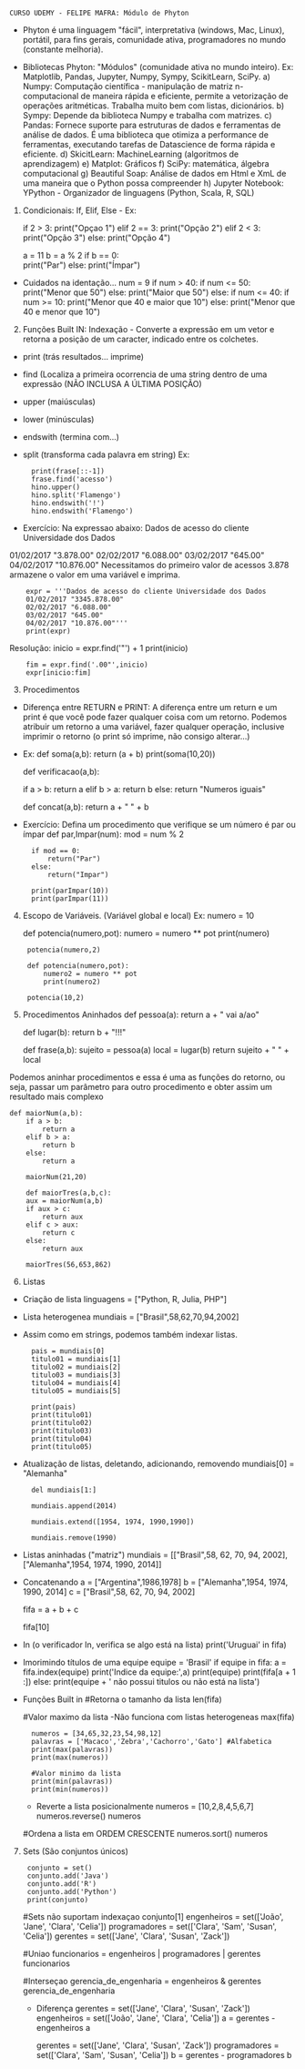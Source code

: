     CURSO UDEMY - FELIPE MAFRA: Módulo de Phyton

* Phyton é uma linguagem "fácil", interpretativa (windows, Mac, Linux), portátil, para fins gerais, comunidade ativa, programadores no mundo (constante melhoria).

* Bibliotecas Phyton: "Módulos" (comunidade ativa no mundo inteiro). Ex: Matplotlib, Pandas, Jupyter, Numpy, Sympy, ScikitLearn, SciPy.
a) Numpy: Computação científica - manipulação de matriz n-computacional de maneira rápida e eficiente, permite a vetorização de operações aritméticas. Trabalha muito bem com listas, dicionários.
b) Sympy: Depende da biblioteca Numpy e trabalha com matrizes.
c) Pandas: Fornece suporte para estruturas de dados e ferramentas de análise de dados. É uma biblioteca que otimiza a performance de ferramentas, executando tarefas de Datascience de forma rápida e eficiente.
d) SkicitLearn: MachineLearning (algoritmos de aprendizagem)
e) Matplot: Gráficos
f) SciPy: matemática, álgebra computacional
g) Beautiful Soap: Análise de dados em Html e XmL de uma maneira que o Python possa compreender
h) Jupyter Notebook: YPython - Organizador de linguagens (Python, Scala, R, SQL) 

1. Condicionais: If, Elif, Else - Ex:
   
    if 2 > 3:
        print("Opçao 1")
    elif 2 == 3:
        print("Opção 2") 
    elif 2 < 3:
        print("Opção 3") 
    else:
        print("Opção 4")


    a = 11
    b = a % 2
    if  b == 0:    
        print("Par")
    else:
         print("Ímpar")
    

* Cuidados na identação...
     num = 9
    if num > 40:
     if num <= 50:
            print("Menor que 50")
        else:
          print("Maior que 50")
    else:
        if num <= 40:
         if num >= 10:
             print("Menor que 40 e maior que 10")
            else:
             print("Menor que 40 e menor que 10")
        
2.  Funções Built IN: Indexação - Converte a expressão em um vetor e retorna a posição de um caracter, indicado entre os colchetes. 
   
* print (trás resultados... imprime)
* find (Localiza a primeira ocorrencia de uma string dentro de uma expressão (NÃO INCLUSA A ÚLTIMA POSIÇÃO)
* upper (maiúsculas)
* lower (minúsculas)
* endswith (termina com...)
* split (transforma cada palavra em string)
Ex: 
        
        print(frase[::-1])
        frase.find('acesso')
        hino.upper()
        hino.split('Flamengo')
        hino.endswith('!')
        hino.endswith('Flamengo')

* Exercício: 
Na expressao abaixo:
Dados de acesso do cliente Universidade dos Dados

01/02/2017 "3.878.00"
02/02/2017 "6.088.00"
03/02/2017 "645.00"
04/02/2017 "10.876.00"
Necessitamos do primeiro valor de acessos 3.878 armazene o valor em uma variável e imprima.

        expr = '''Dados de acesso do cliente Universidade dos Dados
        01/02/2017 "3345.878.00" 
        02/02/2017 "6.088.00" 
        03/02/2017 "645.00" 
        04/02/2017 "10.876.00"'''
        print(expr)

Resolução:
        inicio = expr.find('"') + 1
        print(inicio)

        fim = expr.find('.00"',inicio)
        expr[inicio:fim]

3. Procedimentos
* Diferença entre RETURN e PRINT: A diferença entre um return e um print é que você pode fazer qualquer coisa com um retorno. Podemos atribuir um retorno a uma variável, fazer qualquer operação, inclusive imprimir o retorno (o print só imprime, não consigo alterar...)
* Ex:
    def soma(a,b):
        return (a + b)
        print(soma(10,20))

    def verificacao(a,b):
    
    if a > b:
        return a
    elif b > a:
        return b
    else:
        return "Numeros iguais"

    def concat(a,b):
        return a + " " + b

* Exercício: Defina um procedimento que verifique se um número é par ou ímpar
     def par,Impar(num):
        mod = num % 2

        if mod == 0:
            return("Par")
        else:
            return("Impar")

        print(parImpar(10))
        print(parImpar(11))

4. Escopo de Variáveis. (Variável global e local) Ex:
        numero = 10

      def potencia(numero,pot):
        numero = numero ** pot
        print(numero)
    
        potencia(numero,2)

        def potencia(numero,pot):
            numero2 = numero ** pot
            print(numero2)
            
        potencia(10,2)

5. Procedimentos Aninhados
    def pessoa(a):
         return a + " vai a/ao"

    def lugar(b):
        return b + "!!!"

    def frase(a,b):
        sujeito = pessoa(a)
        local = lugar(b)
        return sujeito + " " + local

Podemos aninhar procedimentos e essa é uma as funções do retorno, ou seja, passar um parâmetro para outro procedimento e obter assim um resultado mais complexo

    def maiorNum(a,b):
        if a > b:
            return a
        elif b > a:
            return b
        else:
            return a

        maiorNum(21,20)

        def maiorTres(a,b,c):
        aux = maiorNum(a,b)
        if aux > c:
            return aux
        elif c > aux:
            return c
        else:
            return aux
        
        maiorTres(56,653,862)
    
6. Listas
* Criação de lista
        linguagens = ["Python, R, Julia, PHP"]

* Lista heterogenea
        mundiais = ["Brasil",58,62,70,94,2002]

* Assim como em strings, podemos também indexar listas.
        
        pais = mundiais[0]
        titulo01 = mundiais[1]
        titulo02 = mundiais[2]
        titulo03 = mundiais[3]
        titulo04 = mundiais[4]
        titulo05 = mundiais[5]

        print(pais)
        print(titulo01)
        print(titulo02)
        print(titulo03)
        print(titulo04)
        print(titulo05)

* Atualização de listas, deletando, adicionando, removendo
        mundiais[0] = "Alemanha"

        del mundiais[1:]

        mundiais.append(2014)

        mundiais.extend([1954, 1974, 1990,1990])

        mundiais.remove(1990)

* Listas aninhadas ("matriz")
        mundiais = [["Brasil",58, 62, 70, 94, 2002], ["Alemanha",1954, 1974, 1990, 2014]]

* Concatenando
    a = ["Argentina",1986,1978]
    b = ["Alemanha",1954, 1974, 1990, 2014]
    c = ["Brasil",58, 62, 70, 94, 2002]
  
    fifa = a + b + c

    fifa[10]

* In (o verificador In, verifica se algo está na lista)
        print('Uruguai' in fifa)

* Imorimindo títulos de uma equipe
        equipe = 'Brasil'
        if equipe in fifa:
        a = fifa.index(equipe)
            print('Indice da equipe:',a)
            print(equipe)
            print(fifa[a + 1 :]) 
        else:
            print(equipe + ' não possui titulos ou não está na lista')

* Funções Built in
    #Retorna o tamanho da lista
        len(fifa)

    #Valor maximo da lista -Não funciona com listas heterogeneas
        max(fifa)

        numeros = [34,65,32,23,54,98,12]
        palavras = ['Macaco','Zebra','Cachorro','Gato'] #Alfabetica
        print(max(palavras))
        print(max(numeros))

        #Valor minimo da lista
        print(min(palavras))
        print(min(numeros))

    * Reverte a lista posicionalmente
        numeros = [10,2,8,4,5,6,7]
        numeros.reverse()
        numeros

    #Ordena a lista em ORDEM CRESCENTE
        numeros.sort()
        numeros

7. Sets (São conjuntos únicos)
        
        conjunto = set()
        conjunto.add('Java')
        conjunto.add('R')
        conjunto.add('Python')
        print(conjunto)

        
    #Sets não suportam indexaçao
        conjunto[1]
        engenheiros = set(['João', 'Jane', 'Clara', 'Celia'])
        programadores = set(['Clara', 'Sam', 'Susan', 'Celia'])
        gerentes = set(['Jane', 'Clara', 'Susan', 'Zack'])

    #Uniao
        funcionarios = engenheiros | programadores | gerentes
        funcionarios

    #Interseçao
        gerencia_de_engenharia = engenheiros & gerentes  
        gerencia_de_engenharia

    * Diferença
        gerentes = set(['Jane', 'Clara', 'Susan', 'Zack'])
        engenheiros = set(['João', 'Jane', 'Clara', 'Celia'])
        a = gerentes - engenheiros
        a

        gerentes = set(['Jane', 'Clara', 'Susan', 'Zack'])
        programadores = set(['Clara', 'Sam', 'Susan', 'Celia'])
        b = gerentes - programadores
        b
   